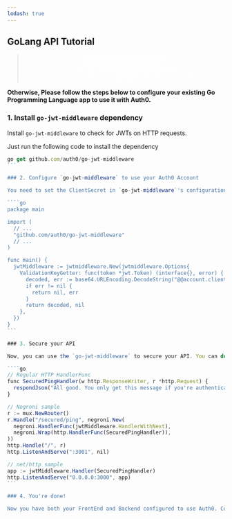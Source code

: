 ```yaml
---
lodash: true
---
```


## GoLang API Tutorial

<div class="package" style="text-align: center;">
  <blockquote>
    <a href="/auth0-golang/master/create-package?path=examples/go-api&type=server@@account.clientParam@@" class="btn btn-lg btn-success btn-package" style="text-transform: uppercase; color: white">
      <span style="display: block">Download a Seed project</span>
      <% if (account.userName) { %> 
      <span class="smaller" style="display:block; font-size: 11px">with your Auth0 API Keys already set and configured</span>
      <% } %>
    </a> 
  </blockquote>
</div>

**Otherwise, Please follow the steps below to configure your existing Go Programming Language app to use it with Auth0.**

### 1. Install `go-jwt-middleware` dependency

Install `go-jwt-middleware` to check for JWTs on HTTP requests.

Just run the following code to install the dependency

````js
go get github.com/auth0/go-jwt-middleware
```

### 2. Configure `go-jwt-middleware` to use your Auth0 Account

You need to set the ClientSecret in `go-jwt-middleware`'s configuration so that it can validate [JWTs](/jwt) for you.

````go
package main

import (
  // ...
  "github.com/auth0/go-jwt-middleware"
  // ...
)

func main() {
  jwtMiddleware := jwtmiddleware.New(jwtmiddleware.Options{
    ValidationKeyGetter: func(token *jwt.Token) (interface{}, error) {
      decoded, err := base64.URLEncoding.DecodeString("@@account.clientSecret@@")
      if err != nil {
        return nil, err
      }
      return decoded, nil
    },
  })
}
```

### 3. Secure your API

Now, you can use the `go-jwt-middleware` to secure your API. You can do so using `net/http` handlers or using `negroni` middlewares as well.

````go
// Regular HTTP HandlerFunc
func SecuredPingHandler(w http.ResponseWriter, r *http.Request) {
  respondJson("All good. You only get this message if you're authenticated", w)
}

// Negroni sample
r := mux.NewRouter()
r.Handle("/secured/ping", negroni.New(
  negroni.HandlerFunc(jwtMiddleware.HandlerWithNext),
  negroni.Wrap(http.HandlerFunc(SecuredPingHandler)),
))
http.Handle("/", r)
http.ListenAndServe(":3001", nil)

// net/http sample
app := jwtMiddleware.Handler(SecuredPingHandler)
http.ListenAndServe("0.0.0.0:3000", app)
```

### 4. You're done!

Now you have both your FrontEnd and Backend configured to use Auth0. Congrats, you're awesome!
